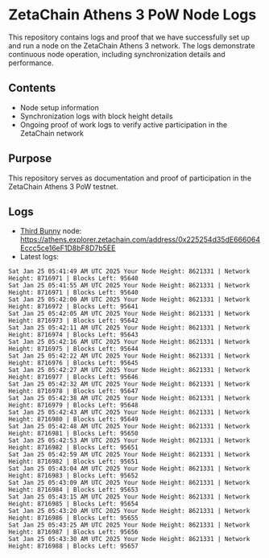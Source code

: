 # ZetaChain Athens 3 PoW Node Logs
This repository contains logs and proof that we have successfully set up and run a node on the ZetaChain Athens 3 network. The logs demonstrate continuous node operation, including synchronization details and performance.

## Contents
- Node setup information
- Synchronization logs with block height details
- Ongoing proof of work logs to verify active participation in the ZetaChain network

## Purpose
This repository serves as documentation and proof of participation in the ZetaChain Athens 3 PoW testnet.

## Logs

- [Third Bunny](https://thirdbunny.xyz/) node: https://athens.explorer.zetachain.com/address/0x225254d35dE666064Eccc5ce16eF1D8bF8D7b5EE
- Latest logs:
```
Sat Jan 25 05:41:49 AM UTC 2025 Your Node Height: 8621331 | Network Height: 8716971 | Blocks Left: 95640
Sat Jan 25 05:41:55 AM UTC 2025 Your Node Height: 8621331 | Network Height: 8716971 | Blocks Left: 95640
Sat Jan 25 05:42:00 AM UTC 2025 Your Node Height: 8621331 | Network Height: 8716972 | Blocks Left: 95641
Sat Jan 25 05:42:05 AM UTC 2025 Your Node Height: 8621331 | Network Height: 8716973 | Blocks Left: 95642
Sat Jan 25 05:42:11 AM UTC 2025 Your Node Height: 8621331 | Network Height: 8716974 | Blocks Left: 95643
Sat Jan 25 05:42:16 AM UTC 2025 Your Node Height: 8621331 | Network Height: 8716975 | Blocks Left: 95644
Sat Jan 25 05:42:22 AM UTC 2025 Your Node Height: 8621331 | Network Height: 8716976 | Blocks Left: 95645
Sat Jan 25 05:42:27 AM UTC 2025 Your Node Height: 8621331 | Network Height: 8716977 | Blocks Left: 95646
Sat Jan 25 05:42:32 AM UTC 2025 Your Node Height: 8621331 | Network Height: 8716978 | Blocks Left: 95647
Sat Jan 25 05:42:38 AM UTC 2025 Your Node Height: 8621331 | Network Height: 8716979 | Blocks Left: 95648
Sat Jan 25 05:42:43 AM UTC 2025 Your Node Height: 8621331 | Network Height: 8716980 | Blocks Left: 95649
Sat Jan 25 05:42:48 AM UTC 2025 Your Node Height: 8621331 | Network Height: 8716981 | Blocks Left: 95650
Sat Jan 25 05:42:53 AM UTC 2025 Your Node Height: 8621331 | Network Height: 8716982 | Blocks Left: 95651
Sat Jan 25 05:42:59 AM UTC 2025 Your Node Height: 8621331 | Network Height: 8716982 | Blocks Left: 95651
Sat Jan 25 05:43:04 AM UTC 2025 Your Node Height: 8621331 | Network Height: 8716983 | Blocks Left: 95652
Sat Jan 25 05:43:09 AM UTC 2025 Your Node Height: 8621331 | Network Height: 8716984 | Blocks Left: 95653
Sat Jan 25 05:43:15 AM UTC 2025 Your Node Height: 8621331 | Network Height: 8716985 | Blocks Left: 95654
Sat Jan 25 05:43:20 AM UTC 2025 Your Node Height: 8621331 | Network Height: 8716986 | Blocks Left: 95655
Sat Jan 25 05:43:25 AM UTC 2025 Your Node Height: 8621331 | Network Height: 8716987 | Blocks Left: 95656
Sat Jan 25 05:43:30 AM UTC 2025 Your Node Height: 8621331 | Network Height: 8716988 | Blocks Left: 95657
```
